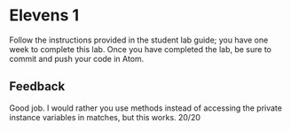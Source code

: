 # Elevens 1

Follow the instructions provided in the student lab guide; you have one week to complete this lab. Once you have completed the lab, be sure to commit and push your code in Atom.

## Feedback
Good job. I would rather you use methods instead of accessing the private instance variables in matches, but this works.
20/20
